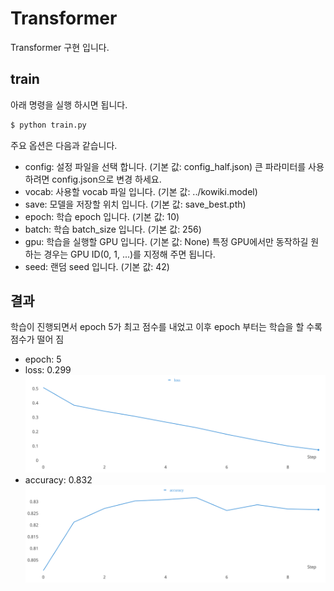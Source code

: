 # Transformer
Transformer 구현 입니다.


## train
아래 명령을 실행 하시면 됩니다.
```sh
$ python train.py
```
주요 옵션은 다음과 같습니다.
- config: 설정 파일을 선택 합니다. (기본 값: config_half.json) 큰 파라미터를 사용하려면 config.json으로 변경 하세요.
- vocab: 사용할 vocab 파일 입니다. (기본 값: ../kowiki.model)
- save: 모델을 저장할 위치 입니다. (기본 값: save_best.pth)
- epoch: 학습 epoch 입니다. (기본 값: 10)
- batch: 학습 batch_size 입니다. (기본 값: 256)
- gpu: 학습을 실행할 GPU 입니다. (기본 값: None) 특정 GPU에서만 동작하길 원하는 경우는 GPU ID(0, 1, ...)를 지정해 주면 됩니다.
- seed: 랜덤 seed 입니다. (기본 값: 42)


## 결과
학습이 진행되면서 epoch 5가 최고 점수를 내었고 이후 epoch 부터는 학습을 할 수록 점수가 떨어 짐

- epoch: 5
- loss: 0.299
![train_loss](./img/train_loss.svg)
- accuracy: 0.832
![train_loss](./img/train_accuracy.svg)


